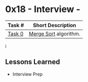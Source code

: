  # 0x18 - Interview - 
Task # | Short Description
-------|------------
[Task 0](0-merge_sort.c) | [Merge Sort](https://en.wikipedia.org/wiki/Merge_sort) algorithm.
i

 ## Lessons Learned
* Interview Prep
